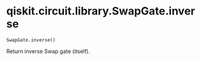 # qiskit.circuit.library.SwapGate.inverse

`SwapGate.inverse()`

Return inverse Swap gate (itself).
